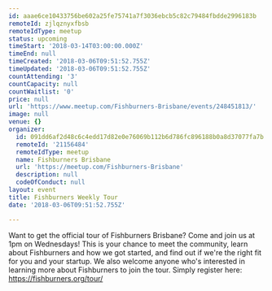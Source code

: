 ```yaml
---
id: aaae6ce10433756be602a25fe75741a7f3036ebcb5c82c79484fbdde2996183b
remoteId: zjlqznyxfbsb
remoteIdType: meetup
status: upcoming
timeStart: '2018-03-14T03:00:00.000Z'
timeEnd: null
timeCreated: '2018-03-06T09:51:52.755Z'
timeUpdated: '2018-03-06T09:51:52.755Z'
countAttending: '3'
countCapacity: null
countWaitlist: '0'
price: null
url: 'https://www.meetup.com/Fishburners-Brisbane/events/248451813/'
image: null
venue: {}
organizer:
  id: 091dd6af2d48c6c4edd17d82e0e76069b112b6d786fc896188b0a8d37077fa7b
  remoteId: '21156484'
  remoteIdType: meetup
  name: Fishburners Brisbane
  url: 'https://meetup.com/Fishburners-Brisbane'
  description: null
  codeOfConduct: null
layout: event
title: Fishburners Weekly Tour
date: '2018-03-06T09:51:52.755Z'

---
```

<p>Want to get the official tour of Fishburners Brisbane? Come and join us at 1pm on Wednesdays! This is your chance to meet the community, learn about Fishburners and how we got started, and find out if we're the right fit for you and your startup. We also welcome anyone who's interested in learning more about Fishburners to join the tour. Simply register here: <a href="https://fishburners.org/tour/" class="linkified">https://fishburners.org/tour/</a></p>

